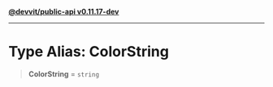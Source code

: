 [**@devvit/public-api v0.11.17-dev**](../../../../../../README.md)

---

# Type Alias: ColorString

> **ColorString** = `string`
